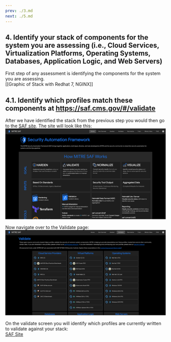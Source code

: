 ```yaml
---
prev: ./3.md
next: ./5.md
---
```


## 4. Identify your stack of components for the system you are assessing (i.e., Cloud Services, Virtualization Platforms, Operating Systems, Databases, Application Logic, and Web Servers)

First step of any assessment is identifying the components for the system you are assessing.  
[[Graphic of Stack with Redhat 7, NGINX]]

## 4.1. Identify which profiles match these components at https://saf.cms.gov/#/validate

After we have identified the stack from the previous step you would then go to the [SAF site](https://saf.mitre.org). The site will look like this:  
![Alt text](../assets/img/SAF_Home.png)

Now navigate over to the Validate page:  
![Alt text](../assets/img/SAF_Validate.png)

On the validate screen you will identify which profiles are currently written to validate against your stack:  
[SAF Site](https://saf.mitre.org/#/validate)
